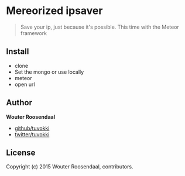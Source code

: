 # Mereorized ipsaver

> Save your ip, just because it's possible. This time with the Meteor framework

## Install
- clone
- Set the mongo or use locally
- meteor
- open url

## Author

**Wouter Roosendaal**
 
+ [github/tuvokki](https://github.com/tuvokki)
+ [twitter/tuvokki](http://twitter.com/tuvokki) 

## License
Copyright (c) 2015 Wouter Roosendaal, contributors.  
